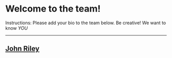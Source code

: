 # Welcome to the team!  

Instructions: Please add your bio to the team below.  Be creative!  We want to know *YOU*

-------------

[John Riley](john-riley.md)
---------
